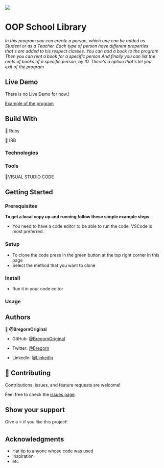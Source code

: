 ![](https://img.shields.io/badge/Microverse-blueviolet)

# OOP School Library

*In this program you can create a person, which one can be added as Student or as a Teacher.*
*Each type of person have different properties that's are added to his respect classes.*
*You can add a book to the program*
*Then you can rent a book for a specific person*
*And finally you can list the rents of books of a specific person, by ID.*
*There's a option that's let you exit of the program*

## Live Demo

There is no Live Demo for now.!

[Example of the program](https://user-images.githubusercontent.com/93630700/186967290-f15f7500-20db-4297-9d40-78bd84221aa3.gif)

## Build With

🔷 Ruby

🔷 IRB

### Technologies

### Tools

💠VISUAL STUDIO CODE

## Getting Started

### Prerequisites

**To get a local copy up and running follow these simple example steps**.

- You need to have a code editor to be able to run the code. VSCode is most preferred.

### Setup

- To clone the code press in the green button at the top right corner in this page
- Select the method that you want to clone

### Install

- Run it in your code editor

### Usage

## Authors

👤 **@BregornOriginal**

- GitHub: [@BregornOriginal](https://github.com/BregornOriginal)

- Twitter: [@Bregorn](https://twitter.com/home)

- LinkedIn: [@LinkedIn](https://www.linkedin.com/in/julio-gagliardi/)

## 🤝 Contributing

Contributions, issues, and feature requests are welcome!

Feel free to check the [issues page](../../issues/).

## Show your support

Give a ⭐️ if you like this project!

## Acknowledgments

- Hat tip to anyone whose code was used
- Inspiration
- etc
